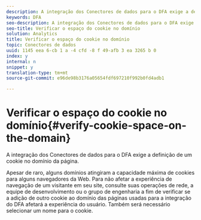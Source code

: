 ```yaml
---
description: A integração dos Conectores de dados para o DFA exige a definição de um cookie no domínio da página.
keywords: DFA
seo-description: A integração dos Conectores de dados para o DFA exige a definição de um cookie no domínio da página.
seo-title: Verificar o espaço do cookie no domínio
solution: Analytics
title: Verificar o espaço do cookie no domínio
topic: Conectores de dados
uuid: 1145 eea 6-cb 1 a -4 cfd -8 f 49-afb 3 ea 3265 b 0
index: y
internal: n
snippet: y
translation-type: tm+mt
source-git-commit: e96de98b3176a05654fdf697210f992b0fd4adb1

---
```



# Verificar o espaço do cookie no domínio{#verify-cookie-space-on-the-domain}

A integração dos Conectores de dados para o DFA exige a definição de um cookie no domínio da página.

Apesar de raro, alguns domínios atingiram a capacidade máxima de cookies para alguns navegadores da Web. Para não afetar a experiência de navegação de um visitante em seu site, consulte suas operações de rede, a equipe de desenvolvimento ou o grupo de engenharia a fim de verificar se a adição de outro cookie ao domínio das páginas usadas para a integração do DFA afetará a experiência do usuário. Também será necessário selecionar um nome para o cookie.
